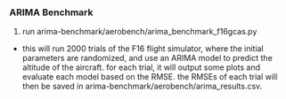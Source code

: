 ### ARIMA Benchmark
1. run arima-benchmark/aerobench/arima_benchmark_f16gcas.py
- this will run 2000 trials of the F16 flight simulator, where the initial parameters are randomized, and use an ARIMA model to predict the altitude of the aircraft. for each trial, it will output some plots and evaluate each model based on the RMSE. the RMSEs of each trial will then be saved in arima-benchmark/aerobench/arima_results.csv.